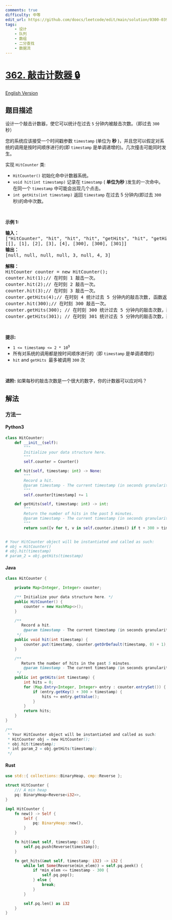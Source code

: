 ```yaml
---
comments: true
difficulty: 中等
edit_url: https://github.com/doocs/leetcode/edit/main/solution/0300-0399/0362.Design%20Hit%20Counter/README.md
tags:
    - 设计
    - 队列
    - 数组
    - 二分查找
    - 数据流
---
```


<!-- problem:start -->

# [362. 敲击计数器 🔒](https://leetcode.cn/problems/design-hit-counter)

[English Version](/solution/0300-0399/0362.Design%20Hit%20Counter/README_EN.md)

## 题目描述

<!-- description:start -->

<p>设计一个敲击计数器，使它可以统计在过去 <code>5</code> 分钟内被敲击次数。（即过去 <code>300</code> 秒）</p>

<p>您的系统应该接受一个时间戳参数&nbsp;<code>timestamp</code>&nbsp;(单位为 <strong>秒</strong>&nbsp;)，并且您可以假定对系统的调用是按时间顺序进行的(即&nbsp;<code>timestamp</code>&nbsp;是单调递增的)。几次撞击可能同时发生。</p>

<p>实现&nbsp;<code>HitCounter</code>&nbsp;类:</p>

<ul>
	<li><code>HitCounter()</code>&nbsp;初始化命中计数器系统。</li>
	<li><code>void hit(int timestamp)</code>&nbsp;记录在&nbsp;<code>timestamp</code>&nbsp;(&nbsp;<strong>单位为秒</strong>&nbsp;)发生的一次命中。在同一个&nbsp;<code>timestamp</code>&nbsp;中可能会出现几个点击。</li>
	<li><code>int getHits(int timestamp)</code>&nbsp;返回&nbsp;<code>timestamp</code>&nbsp;在过去 5 分钟内(即过去 <code>300</code> 秒)的命中次数。</li>
</ul>

<p>&nbsp;</p>

<p><strong>示例 1:</strong></p>

<pre>
<strong>输入：</strong>
["HitCounter", "hit", "hit", "hit", "getHits", "hit", "getHits", "getHits"]
[[], [1], [2], [3], [4], [300], [300], [301]]
<strong>输出：</strong>
[null, null, null, null, 3, null, 4, 3]

<strong>解释：</strong>
HitCounter counter = new HitCounter();
counter.hit(1);// 在时刻 1 敲击一次。
counter.hit(2);// 在时刻 2 敲击一次。
counter.hit(3);// 在时刻 3 敲击一次。
counter.getHits(4);// 在时刻 4 统计过去 5 分钟内的敲击次数, 函数返回 3 。
counter.hit(300);// 在时刻 300 敲击一次。
counter.getHits(300); // 在时刻 300 统计过去 5 分钟内的敲击次数，函数返回 4 。
counter.getHits(301); // 在时刻 301 统计过去 5 分钟内的敲击次数，函数返回 3 。
</pre>

<p>&nbsp;</p>

<p><strong>提示:</strong></p>

<ul>
	<li><code>1 &lt;= timestamp &lt;= 2 * 10<sup>9</sup></code></li>
	<li>所有对系统的调用都是按时间顺序进行的（即&nbsp;<code>timestamp</code>&nbsp;是单调递增的）</li>
	<li><code>hit</code>&nbsp;and&nbsp;<code>getHits&nbsp;</code>最多被调用&nbsp;<code>300</code>&nbsp;次</li>
</ul>

<p>&nbsp;</p>

<p><strong>进阶:</strong>&nbsp;如果每秒的敲击次数是一个很大的数字，你的计数器可以应对吗？</p>

<!-- description:end -->

## 解法

<!-- solution:start -->

### 方法一

<!-- tabs:start -->

#### Python3

```python
class HitCounter:
    def __init__(self):
        """
        Initialize your data structure here.
        """
        self.counter = Counter()

    def hit(self, timestamp: int) -> None:
        """
        Record a hit.
        @param timestamp - The current timestamp (in seconds granularity).
        """
        self.counter[timestamp] += 1

    def getHits(self, timestamp: int) -> int:
        """
        Return the number of hits in the past 5 minutes.
        @param timestamp - The current timestamp (in seconds granularity).
        """
        return sum([v for t, v in self.counter.items() if t + 300 > timestamp])


# Your HitCounter object will be instantiated and called as such:
# obj = HitCounter()
# obj.hit(timestamp)
# param_2 = obj.getHits(timestamp)
```

#### Java

```java
class HitCounter {

    private Map<Integer, Integer> counter;

    /** Initialize your data structure here. */
    public HitCounter() {
        counter = new HashMap<>();
    }

    /**
       Record a hit.
        @param timestamp - The current timestamp (in seconds granularity).
     */
    public void hit(int timestamp) {
        counter.put(timestamp, counter.getOrDefault(timestamp, 0) + 1);
    }

    /**
       Return the number of hits in the past 5 minutes.
        @param timestamp - The current timestamp (in seconds granularity).
     */
    public int getHits(int timestamp) {
        int hits = 0;
        for (Map.Entry<Integer, Integer> entry : counter.entrySet()) {
            if (entry.getKey() + 300 > timestamp) {
                hits += entry.getValue();
            }
        }
        return hits;
    }
}

/**
 * Your HitCounter object will be instantiated and called as such:
 * HitCounter obj = new HitCounter();
 * obj.hit(timestamp);
 * int param_2 = obj.getHits(timestamp);
 */
```

#### Rust

```rust
use std::{ collections::BinaryHeap, cmp::Reverse };

struct HitCounter {
    /// A min heap
    pq: BinaryHeap<Reverse<i32>>,
}

impl HitCounter {
    fn new() -> Self {
        Self {
            pq: BinaryHeap::new(),
        }
    }

    fn hit(&mut self, timestamp: i32) {
        self.pq.push(Reverse(timestamp));
    }

    fn get_hits(&mut self, timestamp: i32) -> i32 {
        while let Some(Reverse(min_elem)) = self.pq.peek() {
            if *min_elem <= timestamp - 300 {
                self.pq.pop();
            } else {
                break;
            }
        }

        self.pq.len() as i32
    }
}
```

<!-- tabs:end -->

<!-- solution:end -->

<!-- problem:end -->
